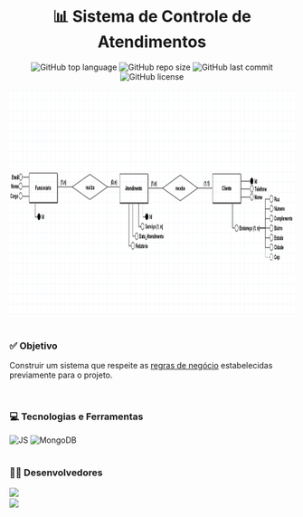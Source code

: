 <h1 align="center">📊 Sistema de Controle de Atendimentos</h1>
<p align="center">
  <img alt="GitHub top language" src="https://img.shields.io/github/languages/top/filipe-rds/Projeto2_BD2?color=green">
  <img alt="GitHub repo size" src="https://img.shields.io/github/repo-size/filipe-rds/Projeto2_BD2?color=green">
  <img alt="GitHub last commit" src="https://img.shields.io/github/last-commit/filipe-rds/Projeto2_BD2?color=green">
  <img alt="GitHub license" src="https://img.shields.io/github/license/filipe-rds/Projeto2_BD2?color=green"><img>
</p>
<div align="center">
  <img src="./assets/preview.png" height="400" width="1000"><br>
</div>
<div style="display: inline_block" ><br>
    <h3>✅ Objetivo</h3>
    <p>Construir um sistema que respeite as <a href="https://github.com/filipe-rds/Projeto2_BD2/blob/main/assets/Roteiro%20para%20Miniprojeto%20de%20BD%20baseado%20em%20Documentos.pdf">regras de negócio</a> estabelecidas previamente para o projeto.</p>
</div>

<div style="display: inline_block" ><br>
    <h3>💻 Tecnologias e Ferramentas </h3>
    <img alt="JS" src="https://img.shields.io/badge/Javascript-000000?style=for-the-badge&logo=javascript&logoColor=white">
    <img alt="MongoDB" src="https://img.shields.io/badge/MongoDB-000000?style=for-the-badge&logo=mongodb&logoColor=white">
</div>

<div style="display: inline_block" ><br>
  <h3>👨‍💻 Desenvolvedores</h3>
  <a align="center" href="https://github.com/filipe-rds" target="_blank"><img  src="https://img.shields.io/badge/Filipe_Rodrigues-000000?style=for-the-badge&logo=GitHub&logoColor=white" target="_blank"></a>
  <br>
  <a align="center" href="https://github.com/gabryel-araujo" target="_blank"><img  src="https://img.shields.io/badge/Gabriel_Araújo-000000?style=for-the-badge&logo=GitHub&logoColor=white" target="_blank"></a>
</div>
